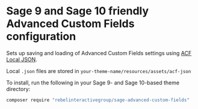 # Sage 9 and Sage 10 friendly Advanced Custom Fields configuration

Sets up saving and loading of Advanced Custom Fields settings using [ACF Local JSON](https://www.advancedcustomfields.com/resources/local-json/).

Local `.json` files are stored in `your-theme-name/resources/assets/acf-json`

To install, run the following in your Sage 9- and Sage 10-based theme directory:
```bash
composer require "rebelinteractivegroup/sage-advanced-custom-fields"
```
